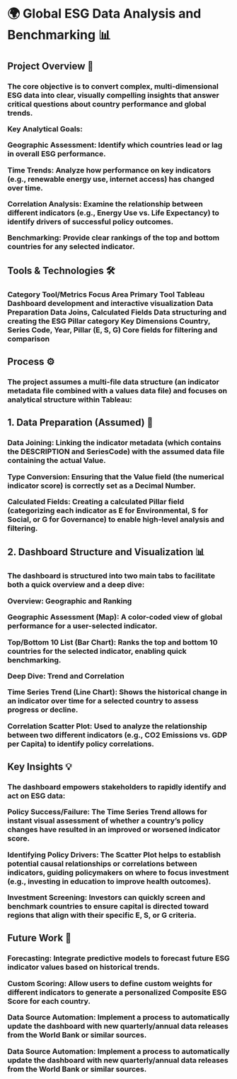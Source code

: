 
<h1>🌍 Global ESG Data Analysis and Benchmarking 📊

  
<h2>Project Overview 🎯
  
<h3>The core objective is to convert complex, multi-dimensional ESG data into clear, visually compelling insights that answer critical questions about country performance and global trends.

Key Analytical Goals:

Geographic Assessment: Identify which countries lead or lag in overall ESG performance.

Time Trends: Analyze how performance on key indicators (e.g., renewable energy use, internet access) has changed over time.

Correlation Analysis: Examine the relationship between different indicators (e.g., Energy Use vs. Life Expectancy) to identify drivers of successful policy outcomes.

Benchmarking: Provide clear rankings of the top and bottom countries for any selected indicator.

<h2>Tools & Technologies 🛠️
  
<h3>Category	Tool/Metrics	Focus Area
Primary Tool	Tableau	Dashboard development and interactive visualization
Data Preparation	Data Joins, Calculated Fields	Data structuring and creating the ESG Pillar category
Key Dimensions	Country, Series Code, Year, Pillar (E, S, G)	Core fields for filtering and comparison


<h2>Process ⚙️
<h3>The project assumes a multi-file data structure (an indicator metadata file combined with a values data file) and focuses on analytical structure within Tableau:

<h2>1. Data Preparation (Assumed) 🧹
<h3>Data Joining: Linking the indicator metadata (which contains the DESCRIPTION and SeriesCode) with the assumed data file containing the actual Value.

Type Conversion: Ensuring that the Value field (the numerical indicator score) is correctly set as a Decimal Number.

Calculated Fields: Creating a calculated Pillar field (categorizing each indicator as E for Environmental, S for Social, or G for Governance) to enable high-level analysis and filtering.

<h2>2. Dashboard Structure and Visualization 📊
   
<h3>The dashboard is structured into two main tabs to facilitate both a quick overview and a deep dive:

Overview: Geographic and Ranking

Geographic Assessment (Map): A color-coded view of global performance for a user-selected indicator.

Top/Bottom 10 List (Bar Chart): Ranks the top and bottom 10 countries for the selected indicator, enabling quick benchmarking.

Deep Dive: Trend and Correlation

Time Series Trend (Line Chart): Shows the historical change in an indicator over time for a selected country to assess progress or decline.

Correlation Scatter Plot: Used to analyze the relationship between two different indicators (e.g., CO2 Emissions vs. GDP per Capita) to identify policy correlations.

<h2>Key Insights 💡
<h3>The dashboard empowers stakeholders to rapidly identify and act on ESG data:

Policy Success/Failure: The Time Series Trend allows for instant visual assessment of whether a country’s policy changes have resulted in an improved or worsened indicator score.

Identifying Policy Drivers: The Scatter Plot helps to establish potential causal relationships or correlations between indicators, guiding policymakers on where to focus investment (e.g., investing in education to improve health outcomes).

Investment Screening: Investors can quickly screen and benchmark countries to ensure capital is directed toward regions that align with their specific E, S, or G criteria.

<h2>Future Work 🚀
<h3>Forecasting: Integrate predictive models to forecast future ESG indicator values based on historical trends.

Custom Scoring: Allow users to define custom weights for different indicators to generate a personalized Composite ESG Score for each country.

Data Source Automation: Implement a process to automatically update the dashboard with new quarterly/annual data releases from the World Bank or similar sources.


Data Source Automation: Implement a process to automatically update the dashboard with new quarterly/annual data releases from the World Bank or similar sources.

